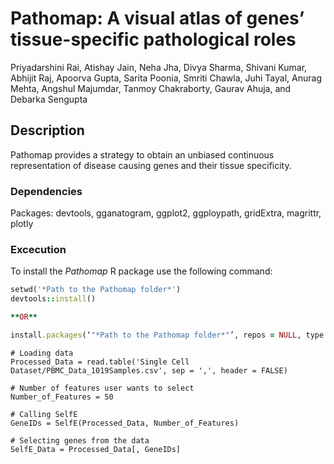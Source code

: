 # Pathomap: A visual atlas of genes’ tissue-specific pathological roles

Priyadarshini Rai, Atishay Jain, Neha Jha, Divya Sharma, Shivani Kumar, Abhijit Raj, Apoorva Gupta, Sarita Poonia, Smriti Chawla, Juhi Tayal, Anurag Mehta, Angshul Majumdar, Tanmoy Chakraborty, Gaurav Ahuja, and Debarka Sengupta

## Description

Pathomap provides a strategy to obtain an unbiased continuous representation of disease causing genes and their tissue specificity.

### Dependencies

Packages: devtools, gganatogram, ggplot2, ggploypath, gridExtra, magrittr, plotly

### Excecution

To install the *Pathomap* R package use the following command:

```ruby
setwd('*Path to the Pathomap folder*')
devtools::install()

**OR**

install.packages(‘"*Path to the Pathomap folder*"’, repos = NULL, type = “source”)
```

```
# Loading data
Processed_Data = read.table('Single Cell Dataset/PBMC_Data_1019Samples.csv', sep = ',', header = FALSE)
```

```
# Number of features user wants to select
Number_of_Features = 50
```

```
# Calling SelfE
GeneIDs = SelfE(Processed_Data, Number_of_Features)
```

```
# Selecting genes from the data
SelfE_Data = Processed_Data[, GeneIDs]
```
